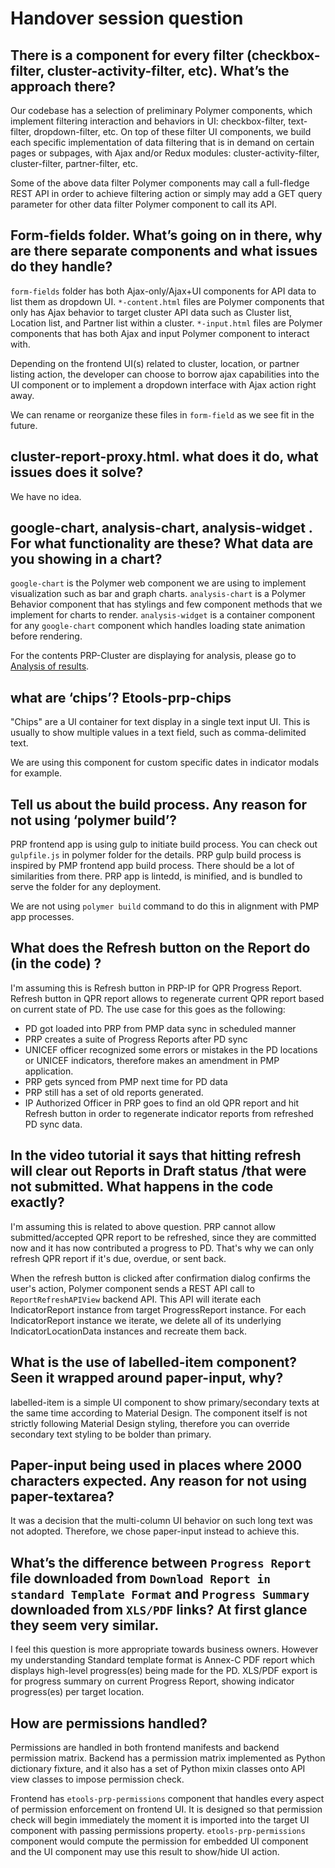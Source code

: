 # Handover session question

## **There is a component for every filter \(checkbox-filter, cluster-activity-filter, etc\). What’s the approach there?**

Our codebase has a selection of preliminary Polymer components, which implement filtering interaction and behaviors in UI: checkbox-filter, text-filter, dropdown-filter, etc. On top of these filter UI components, we build each specific implementation of data filtering that is in demand on certain pages or subpages, with Ajax and/or Redux modules: cluster-activity-filter, cluster-filter, partner-filter, etc.

Some of the above data filter Polymer components may call a full-fledge REST API in order to achieve filtering action or simply may add a GET query parameter for other data filter Polymer component to call its API.

## Form-fields folder. What’s going on in there, why are there separate components and what issues do they handle?

`form-fields` folder has both Ajax-only/Ajax+UI components for API data to list them as dropdown UI. `*-content.html` files are Polymer components that only has Ajax behavior to target cluster API data such as Cluster list, Location list, and Partner list within a cluster. `*-input.html` files are Polymer components that has both Ajax and input Polymer component to interact with.

Depending on the frontend UI\(s\) related to cluster, location, or partner listing action, the developer can choose to borrow ajax capabilities into the UI component or to implement a dropdown interface with Ajax action right away.

We can rename or reorganize these files in `form-field` as we see fit in the future.

## cluster-report-proxy.html. what does it do, what issues does it solve?

We have no idea.

## google-chart, analysis-chart, analysis-widget . For what functionality are these? What data are you showing in a chart?

`google-chart` is the Polymer web component we are using to implement visualization such as bar and graph charts. `analysis-chart` is a Polymer Behavior component that has stylings and few component methods that we implement for charts to render. `analysis-widget` is a container component for any `google-chart` component which handles loading state animation before rendering.

For the contents PRP-Cluster are displaying for analysis, please go to [Analysis of results](../product-end-user-documentation/cluster-reporting/analysis-of-results.md).

## what are ‘chips’? Etools-prp-chips

"Chips" are a UI container for text display in a single text input UI. This is usually to show multiple values in a text field, such as comma-delimited text.

We are using this component for custom specific dates in indicator modals for example.

## Tell us about the build process. Any reason for not using ‘polymer build’?

PRP frontend app is using gulp to initiate build process. You can check out `gulpfile.js` in polymer folder for the details. PRP gulp build process is inspired by PMP frontend app build process. There should be a lot of similarities from there. PRP app is lintedd, is minified, and is bundled to serve the folder for any deployment.

We are not using `polymer build` command to do this in alignment with PMP app processes.

## What does the Refresh button on the Report do \(in the code\) ?

I'm assuming this is Refresh button in PRP-IP for QPR Progress Report. Refresh button in QPR report allows to regenerate current QPR report based on current state of PD. The use case for this goes as the following:

* PD got loaded into PRP from PMP data sync in scheduled manner
* PRP creates a suite of Progress Reports after PD sync
* UNICEF officer recognized some errors or mistakes in the PD locations or UNICEF indicators, therefore makes an amendment in PMP application.
* PRP gets synced from PMP next time for PD data
* PRP still has a set of old reports generated.
* IP Authorized Officer in PRP goes to find an old QPR report and hit Refresh button in order to regenerate indicator reports from refreshed PD sync data.

## In the video tutorial it says that hitting refresh will clear out Reports in Draft status /that were not submitted. What happens in the code exactly?

I'm assuming this is related to above question. PRP cannot allow submitted/accepted QPR report to be refreshed, since they are committed now and it has now contributed a progress to PD. That's why we can only refresh QPR report if it's due, overdue, or sent back.

When the refresh button is clicked after confirmation dialog confirms the user's action, Polymer component sends a REST API call to `ReportRefreshAPIView` backend API. This API will iterate each IndicatorReport instance from target ProgressReport instance. For each IndicatorReport instance we iterate, we delete all of its underlying IndicatorLocationData instances and recreate them back.

## What is the use of labelled-item component? Seen it wrapped around paper-input, why?

labelled-item is a simple UI component to show primary/secondary texts at the same time according to Material Design. The component itself is not strictly following Material Design styling, therefore you can override secondary text styling to be bolder than primary.

## Paper-input being used in places where 2000 characters expected. Any reason for not using paper-textarea?

It was a decision that the multi-column UI behavior on such long text was not adopted. Therefore, we chose paper-input instead to achieve this.

## What’s the difference between `Progress Report` file downloaded from `Download Report in standard Template Format` and `Progress Summary` downloaded from `XLS/PDF` links? At first glance they seem very similar.

I feel this question is more appropriate towards business owners. However my understanding Standard template format is Annex-C PDF report which displays high-level progress\(es\) being made for the PD. XLS/PDF export is for progress summary on current Progress Report, showing indicator progress\(es\) per target location.

## How are permissions handled?

Permissions are handled in both frontend manifests and backend permission matrix. Backend has a permission matrix implemented as Python dictionary fixture, and it also has a set of Python mixin classes onto API view classes to impose permission check.

Frontend has `etools-prp-permissions` component that handles every aspect of permission enforcement on frontend UI. It is designed so that permission check will begin immediately the moment it is imported into the target UI component with passing permissions property. `etools-prp-permissions` component would compute the permission for embedded UI component and the UI component may use this result to show/hide UI action.

